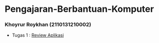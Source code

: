 # Pengajaran-Berbantuan-Komputer 

### Khoyrur Roykhan (2110131210002)

- Tugas 1 : [Review Aplikasi](Tugas-Review-Aplikasi-Computer-in-school.md) 